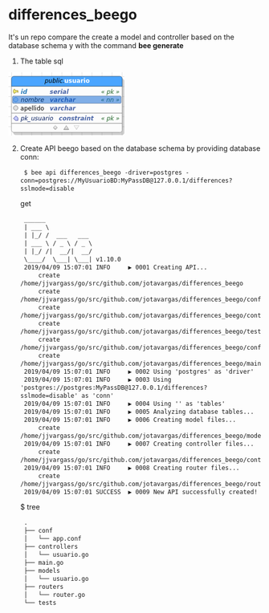 # differences_beego
It's un repo compare the create a model and controller based on the database schema y with the command **bee generate**

1. The table sql

  ![Table user bd](/img/001.png)

2. Create API beego  based on the database schema by providing database conn:

        $ bee api differences_beego -driver=postgres -conn=postgres://MyUsuarioBD:MyPassDB@127.0.0.1/differences?sslmode=disable

      get

        ______
        | ___ \
        | |_/ /  ___   ___
        | ___ \ / _ \ / _ \
        | |_/ /|  __/|  __/
        \____/  \___| \___| v1.10.0
        2019/04/09 15:07:01 INFO     ▶ 0001 Creating API...
        	create	 /home/jjvargass/go/src/github.com/jotavargas/differences_beego
        	create	 /home/jjvargass/go/src/github.com/jotavargas/differences_beego/conf
        	create	 /home/jjvargass/go/src/github.com/jotavargas/differences_beego/controllers
        	create	 /home/jjvargass/go/src/github.com/jotavargas/differences_beego/tests
        	create	 /home/jjvargass/go/src/github.com/jotavargas/differences_beego/conf/app.conf
        	create	 /home/jjvargass/go/src/github.com/jotavargas/differences_beego/main.go
        2019/04/09 15:07:01 INFO     ▶ 0002 Using 'postgres' as 'driver'
        2019/04/09 15:07:01 INFO     ▶ 0003 Using 'postgres://postgres:MyPassDB@127.0.0.1/differences?sslmode=disable' as 'conn'
        2019/04/09 15:07:01 INFO     ▶ 0004 Using '' as 'tables'
        2019/04/09 15:07:01 INFO     ▶ 0005 Analyzing database tables...
        2019/04/09 15:07:01 INFO     ▶ 0006 Creating model files...
        	create	 /home/jjvargass/go/src/github.com/jotavargas/differences_beego/models/usuario.go
        2019/04/09 15:07:01 INFO     ▶ 0007 Creating controller files...
        	create	 /home/jjvargass/go/src/github.com/jotavargas/differences_beego/controllers/usuario.go
        2019/04/09 15:07:01 INFO     ▶ 0008 Creating router files...
        	create	 /home/jjvargass/go/src/github.com/jotavargas/differences_beego/routers/router.go
        2019/04/09 15:07:01 SUCCESS  ▶ 0009 New API successfully created!

      $ tree

        .
        ├── conf
        │   └── app.conf
        ├── controllers
        │   └── usuario.go
        ├── main.go
        ├── models
        │   └── usuario.go
        ├── routers
        │   └── router.go
        └── tests
